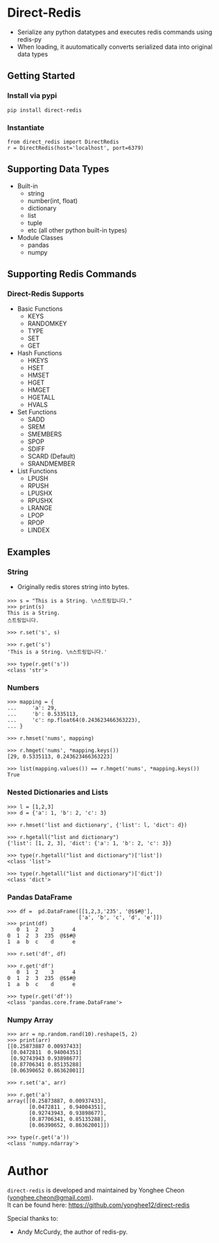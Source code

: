 # Direct-Redis
* Serialize any python datatypes and executes redis commands using redis-py
* When loading, it auutomatically converts serialized data into original data types 

## Getting Started

### Install via pypi
`pip install direct-redis`

### Instantiate 
```
from direct_redis import DirectRedis
r = DirectRedis(host='localhost', port=6379)
```

## Supporting Data Types
* Built-in
    * string
    * number(int, float)
    * dictionary
    * list
    * tuple
    * etc (all other python built-in types)
* Module Classes
    * pandas
    * numpy
  
## Supporting Redis Commands
### Direct-Redis Supports
* Basic Functions
    * KEYS
    * RANDOMKEY
    * TYPE
    * SET
    * GET
* Hash Functions
    * HKEYS
    * HSET
    * HMSET
    * HGET
    * HMGET
    * HGETALL
    * HVALS
* Set Functions
    * SADD
    * SREM
    * SMEMBERS
    * SPOP
    * SDIFF
    * SCARD (Default)
    * SRANDMEMBER
* List Functions
    * LPUSH
    * RPUSH
    * LPUSHX
    * RPUSHX
    * LRANGE
    * LPOP
    * RPOP
    * LINDEX
 

## Examples
### String
* Originally redis stores string into bytes.
```
>>> s = "This is a String. \n스트링입니다."
>>> print(s)
This is a String.
스트링입니다.   

>>> r.set('s', s)   

>>> r.get('s')   
'This is a String. \n스트링입니다.'    

>>> type(r.get('s'))
<class 'str'>
```

### Numbers
```
>>> mapping = {
...     'a': 29,
...     'b': 0.5335113,
...     'c': np.float64(0.243623466363223),
... }   

>>> r.hmset('nums', mapping)   

>>> r.hmget('nums', *mapping.keys())   
[29, 0.5335113, 0.243623466363223]    

>>> list(mapping.values()) == r.hmget('nums', *mapping.keys())
True
```

### Nested Dictionaries and Lists
```
>>> l = [1,2,3]
>>> d = {'a': 1, 'b': 2, 'c': 3}   

>>> r.hmset('list and dictionary', {'list': l, 'dict': d})   

>>> r.hgetall("list and dictionary")
{'list': [1, 2, 3], 'dict': {'a': 1, 'b': 2, 'c': 3}}

>>> type(r.hgetall("list and dictionary")['list'])
<class 'list'>   

>>> type(r.hgetall("list and dictionary")['dict'])
<class 'dict'>
```

### Pandas DataFrame
```
>>> df =  pd.DataFrame([[1,2,3,'235', '@$$#@'], 
                       ['a', 'b', 'c', 'd', 'e']])
>>> print(df)
   0  1  2    3      4
0  1  2  3  235  @$$#@
1  a  b  c    d      e   

>>> r.set('df', df)   

>>> r.get('df')
   0  1  2    3      4
0  1  2  3  235  @$$#@
1  a  b  c    d      e   

>>> type(r.get('df'))
<class 'pandas.core.frame.DataFrame'>
```


### Numpy Array
```
>>> arr = np.random.rand(10).reshape(5, 2)
>>> print(arr)
[[0.25873887 0.00937433]
 [0.0472811  0.94004351]
 [0.92743943 0.93898677]
 [0.87706341 0.85135288]
 [0.06390652 0.86362001]]   

>>> r.set('a', arr)   

>>> r.get('a')   
array([[0.25873887, 0.00937433],
       [0.0472811 , 0.94004351],
       [0.92743943, 0.93898677],
       [0.87706341, 0.85135288],
       [0.06390652, 0.86362001]])   

>>> type(r.get('a'))
<class 'numpy.ndarray'>
```

# Author
`direct-redis` is developed and maintained by Yonghee Cheon (yonghee.cheon@gmail.com).      
It can be found here: https://github.com/yonghee12/direct-redis

Special thanks to:
* Andy McCurdy, the author of redis-py.